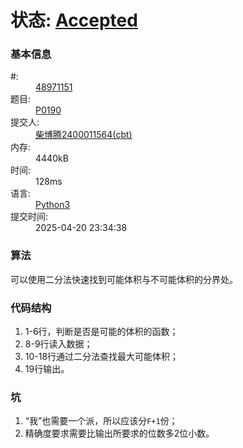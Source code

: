 # 状态: <a href="http://dsbpython.openjudge.cn/dspythonbook/solution/48971151/" class="result-right">Accepted</a>

<h3>基本信息</h3>
<dl>
	<dt>#:</dt>
	<dd><a href="/dspythonbook/solution/48971151/">48971151</a></dd>
	<dt>题目:</dt>
	<dd><a href="/dspythonbook/P0190/">P0190</a></dd>
	<dt>提交人:</dt>
	<dd><a class="user-anchor" href="http://openjudge.cn/user/1458599/in/group-491/">柴博腾2400011564(cbt)</a></dd>
		<dt>内存:</dt>
	<dd>4440kB</dd>
			<dt>时间:</dt>
	<dd>128ms</dd>
		<dt>语言:</dt>
	<dd><a href="/dspythonbook/solution/48971151/">Python3</a></dd>
	<dt>提交时间:</dt>
	<dd>2025-04-20 23:34:38</dd>
</dl>

### 算法
可以使用二分法快速找到可能体积与不可能体积的分界处。

### 代码结构
1. 1-6行，判断是否是可能的体积的函数；
2. 8-9行读入数据；
3. 10-18行通过二分法查找最大可能体积；
4. 19行输出。

### 坑
1. “我”也需要一个派，所以应该分`F+1`份；
2. 精确度要求需要比输出所要求的位数多2位小数。
